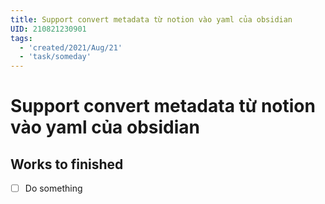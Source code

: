 ```yaml
---
title: Support convert metadata từ notion vào yaml của obsidian
UID: 210821230901
tags:
  - 'created/2021/Aug/21'
  - 'task/someday'
---
```

# Support convert metadata từ notion vào yaml của obsidian


## Works to finished
- [ ] Do something

